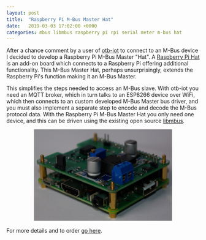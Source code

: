 ```yaml
---
layout: post
title:  "Raspberry Pi M-Bus Master Hat"
date:   2019-03-03 17:02:00 +0000
categories: mbus libmbus raspberry pi rpi serial meter m-bus hat
---
```


<style>
.aligncenter {
    text-align: center;
}
</style>

After a chance comment by a user of [otb-iot](/otb-iot/) to connect to an M-Bus device I decided to develop a Raspberry Pi M-Bus Master "Hat".  A [Raspberry Pi Hat](https://www.raspberrypi.org/blog/introducing-raspberry-pi-hats/) is an add-on board which connects to a Raspberry Pi offering additional functionality.  This M-Bus Master Hat, perhaps unsurprisingly, extends the Raspberry Pi's function making it an M-Bus Master.

This simplifies the steps needed to access an M-Bus slave.  With otb-iot you need an MQTT broker, which in turn talks to an ESP8266 device over WiFi, which then connects to an custom developed M-Bus Master bus driver, and you must also implement a separate step to encode and decode the M-Bus protocol data.  With the Raspberry Pi M-Bus Master Hat you only need one device, and this can be driven using the existing open source [libmbus](https://github.com/rscada/libmbus).

<p class="aligncenter">
  <a href="https://www.packom.net/m-bus-master-hat/"><img alt="M-Bus Master Hat mounted on a Raspberry Pi Model 3 A+" src="/static/img/mbus_master_and_pi.JPG" width="360" /></a>
</p>

For more details and to order [go here](https://www.packom.net/m-bus-master-hat/).
